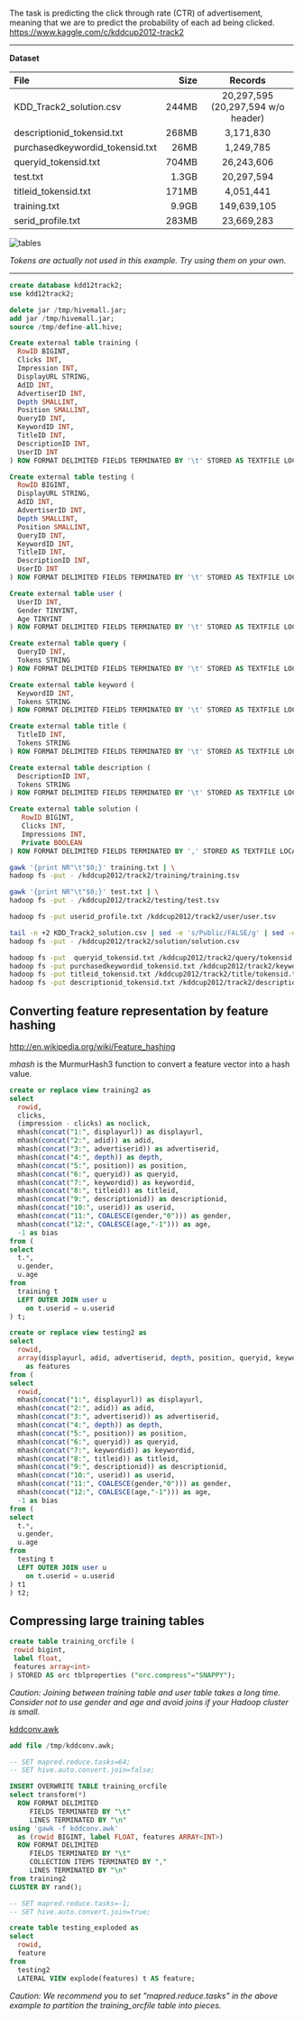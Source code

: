 <!--
  Licensed to the Apache Software Foundation (ASF) under one
  or more contributor license agreements.  See the NOTICE file
  distributed with this work for additional information
  regarding copyright ownership.  The ASF licenses this file
  to you under the Apache License, Version 2.0 (the
  "License"); you may not use this file except in compliance
  with the License.  You may obtain a copy of the License at

    http://www.apache.org/licenses/LICENSE-2.0

  Unless required by applicable law or agreed to in writing,
  software distributed under the License is distributed on an
  "AS IS" BASIS, WITHOUT WARRANTIES OR CONDITIONS OF ANY
  KIND, either express or implied.  See the License for the
  specific language governing permissions and limitations
  under the License.
-->
        
The task is predicting the click through rate (CTR) of advertisement, meaning that we are to predict the probability of each ad being clicked. 
https://www.kaggle.com/c/kddcup2012-track2

---

**Dataset**  

|    File    |    Size     |    Records   |
|:-----------|------------:|:------------:|
| KDD_Track2_solution.csv | 244MB | 20,297,595 (20,297,594 w/o header) |
| descriptionid_tokensid.txt | 268MB | 3,171,830 |
| purchasedkeywordid_tokensid.txt | 26MB | 1,249,785 |
| queryid_tokensid.txt | 704MB | 26,243,606 |
| test.txt | 1.3GB | 20,297,594 |
| titleid_tokensid.txt | 171MB | 4,051,441 |
| training.txt | 9.9GB | 149,639,105 |
| serid_profile.txt | 283MB | 23,669,283 |

![tables](../resources/images/kddtrack2tables.png)

_Tokens are actually not used in this example. Try using them on your own._

---

```sql
create database kdd12track2;
use kdd12track2;

delete jar /tmp/hivemall.jar;
add jar /tmp/hivemall.jar;
source /tmp/define-all.hive;

Create external table training (
  RowID BIGINT,
  Clicks INT, 
  Impression INT, 
  DisplayURL STRING, 
  AdID INT,
  AdvertiserID INT, 
  Depth SMALLINT, 
  Position SMALLINT, 
  QueryID INT, 
  KeywordID INT,
  TitleID INT, 
  DescriptionID INT, 
  UserID INT
) ROW FORMAT DELIMITED FIELDS TERMINATED BY '\t' STORED AS TEXTFILE LOCATION '/kddcup2012/track2/training';

Create external table testing (
  RowID BIGINT,
  DisplayURL STRING, 
  AdID INT,
  AdvertiserID INT, 
  Depth SMALLINT, 
  Position SMALLINT, 
  QueryID INT, 
  KeywordID INT,
  TitleID INT, 
  DescriptionID INT, 
  UserID INT
) ROW FORMAT DELIMITED FIELDS TERMINATED BY '\t' STORED AS TEXTFILE LOCATION '/kddcup2012/track2/testing';

Create external table user (
  UserID INT, 
  Gender TINYINT,
  Age TINYINT
) ROW FORMAT DELIMITED FIELDS TERMINATED BY '\t' STORED AS TEXTFILE LOCATION '/kddcup2012/track2/user';

Create external table query (
  QueryID INT,
  Tokens STRING
) ROW FORMAT DELIMITED FIELDS TERMINATED BY '\t' STORED AS TEXTFILE LOCATION '/kddcup2012/track2/query';

Create external table keyword (
  KeywordID INT,
  Tokens STRING
) ROW FORMAT DELIMITED FIELDS TERMINATED BY '\t' STORED AS TEXTFILE LOCATION '/kddcup2012/track2/keyword';

Create external table title (
  TitleID INT, 
  Tokens STRING
) ROW FORMAT DELIMITED FIELDS TERMINATED BY '\t' STORED AS TEXTFILE LOCATION '/kddcup2012/track2/title';

Create external table description (
  DescriptionID INT,
  Tokens STRING
) ROW FORMAT DELIMITED FIELDS TERMINATED BY '\t' STORED AS TEXTFILE LOCATION '/kddcup2012/track2/description';

Create external table solution (
   RowID BIGINT,
   Clicks INT,
   Impressions INT,
   Private BOOLEAN 
) ROW FORMAT DELIMITED FIELDS TERMINATED BY ',' STORED AS TEXTFILE LOCATION '/kddcup2012/track2/solution';
```

```sh
gawk '{print NR"\t"$0;}' training.txt | \
hadoop fs -put - /kddcup2012/track2/training/training.tsv

gawk '{print NR"\t"$0;}' test.txt | \
hadoop fs -put - /kddcup2012/track2/testing/test.tsv

hadoop fs -put userid_profile.txt /kddcup2012/track2/user/user.tsv

tail -n +2 KDD_Track2_solution.csv | sed -e 's/Public/FALSE/g' | sed -e 's/Private/TRUE/g' | gawk '{print NR","$0;}' \
hadoop fs -put - /kddcup2012/track2/solution/solution.csv

hadoop fs -put  queryid_tokensid.txt /kddcup2012/track2/query/tokensid.tsv
hadoop fs -put purchasedkeywordid_tokensid.txt /kddcup2012/track2/keyword/tokensid.tsv
hadoop fs -put titleid_tokensid.txt /kddcup2012/track2/title/tokensid.tsv
hadoop fs -put descriptionid_tokensid.txt /kddcup2012/track2/description/tokensid.tsv
```

## Converting feature representation by feature hashing
http://en.wikipedia.org/wiki/Feature_hashing

*mhash* is the MurmurHash3 function to convert a feature vector into a hash value.

```sql
create or replace view training2 as
select
  rowid,
  clicks,
  (impression - clicks) as noclick,
  mhash(concat("1:", displayurl)) as displayurl, 
  mhash(concat("2:", adid)) as adid, 
  mhash(concat("3:", advertiserid)) as advertiserid, 
  mhash(concat("4:", depth)) as depth, 
  mhash(concat("5:", position)) as position, 
  mhash(concat("6:", queryid)) as queryid, 
  mhash(concat("7:", keywordid)) as keywordid, 
  mhash(concat("8:", titleid)) as titleid, 
  mhash(concat("9:", descriptionid)) as descriptionid, 
  mhash(concat("10:", userid)) as userid, 
  mhash(concat("11:", COALESCE(gender,"0"))) as gender, 
  mhash(concat("12:", COALESCE(age,"-1"))) as age, 
  -1 as bias
from (
select
  t.*,
  u.gender,
  u.age
from 
  training t 
  LEFT OUTER JOIN user u 
    on t.userid = u.userid
) t;

create or replace view testing2 as
select
  rowid, 
  array(displayurl, adid, advertiserid, depth, position, queryid, keywordid, titleid, descriptionid, userid, gender, age, bias) 
    as features
from (
select
  rowid,
  mhash(concat("1:", displayurl)) as displayurl, 
  mhash(concat("2:", adid)) as adid, 
  mhash(concat("3:", advertiserid)) as advertiserid, 
  mhash(concat("4:", depth)) as depth, 
  mhash(concat("5:", position)) as position, 
  mhash(concat("6:", queryid)) as queryid, 
  mhash(concat("7:", keywordid)) as keywordid, 
  mhash(concat("8:", titleid)) as titleid, 
  mhash(concat("9:", descriptionid)) as descriptionid, 
  mhash(concat("10:", userid)) as userid, 
  mhash(concat("11:", COALESCE(gender,"0"))) as gender, 
  mhash(concat("12:", COALESCE(age,"-1"))) as age, 
  -1 as bias
from (
select
  t.*,
  u.gender,
  u.age
from 
  testing t 
  LEFT OUTER JOIN user u 
    on t.userid = u.userid
) t1
) t2;
```

## Compressing large training tables
```sql
create table training_orcfile (
 rowid bigint,
 label float,
 features array<int>
) STORED AS orc tblproperties ("orc.compress"="SNAPPY");
```
_Caution: Joining between training table and user table takes a long time. Consider not to use gender and age and avoid joins if your Hadoop cluster is small._

[kddconv.awk](https://github.com/apache/incubator-hivemall/blob/master/resources/examples/kddtrack2/kddconv.awk)

```sql
add file /tmp/kddconv.awk;

-- SET mapred.reduce.tasks=64;
-- SET hive.auto.convert.join=false;

INSERT OVERWRITE TABLE training_orcfile 
select transform(*) 
  ROW FORMAT DELIMITED
     FIELDS TERMINATED BY "\t"
     LINES TERMINATED BY "\n"
using 'gawk -f kddconv.awk' 
  as (rowid BIGINT, label FLOAT, features ARRAY<INT>)
  ROW FORMAT DELIMITED
     FIELDS TERMINATED BY "\t"
     COLLECTION ITEMS TERMINATED BY ","
     LINES TERMINATED BY "\n"
from training2
CLUSTER BY rand();

-- SET mapred.reduce.tasks=-1;
-- SET hive.auto.convert.join=true;

create table testing_exploded as
select 
  rowid,
  feature
from 
  testing2 
  LATERAL VIEW explode(features) t AS feature;
```
_Caution: We recommend you to set "mapred.reduce.tasks" in the above example to partition the training_orcfile table into pieces._
